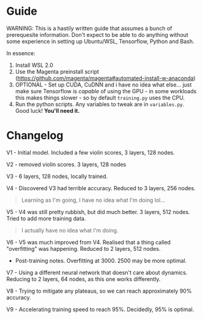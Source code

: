 # Guide
WARNING: This is a hastily written guide that assumes a bunch of prerequesite information. Don't expect to be able to do anything without some experience in setting up Ubuntu/WSL, Tensorflow, Python and Bash.

In essence:
1. Install WSL 2.0
2. Use the Magenta preinstall script (https://github.com/magenta/magenta#automated-install-w-anaconda)
3. OPTIONAL - Set up CUDA, CuDNN and i have no idea what else... just make sure Tensorflow is *capable* of using the GPU - in some workloads this makes things slower - so by default `training.py` uses the CPU.
4. Run the python scripts. Any variables to tweak are in `variables.py`. Good luck! **You'll need it.**

# Changelog
V1 - Initial model. Included a few violin scores, 3 layers, 128 nodes.

V2 - removed violin scores. 3 layers, 128 nodes

V3 - 6 layers, 128 nodes, locally trained.

V4 - Discovered V3 had terrible accuracy. Reduced to 3 layers, 256 nodes.
> Learning as I'm going, I have no idea what I'm doing lol...

V5 - V4 was still pretty rubbish, but did much better. 3 layers, 512 nodes. Tried to add more training data.
> I actually have no idea what I'm doing.

V6 - V5 was much improved from V4. Realised that a thing called "overfitting" was happening. Reduced to 2 layers, 512 nodes.
- Post-training notes. Overfitting at 3000. 2500 may be more optimal.

V7 - Using a different neural network that doesn't care about dynamics. Reducing to 2 layers, 64 nodes, as this one works differently.

V8 - Trying to mitigate any plateaus, so we can reach approximately 90% accuracy.

V9 - Accelerating training speed to reach 95%. Decidedly, 95% is optimal.